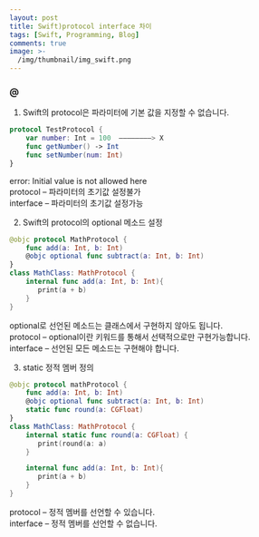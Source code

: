 ```yaml
---
layout: post
title: Swift)protocol interface 차이
tags: [Swift, Programming, Blog]
comments: true
image: >-
  /img/thumbnail/img_swift.png
---
```


### @
1. Swift의 protocol은 파라미터에 기본 값을 지정할 수 없습니다.
~~~swift
protocol TestProtocol {
    var number: Int = 100  ————————> X
    func getNumber() -> Int
    func setNumber(num: Int)
}
~~~
error: Initial value is not allowed here <br>
protocol – 파라미터의 초기값 설정불가<br>
interface – 파라미터의 초기값 설정가능


2. Swift의 protocol의 optional 메소드 설정
~~~swift
@objc protocol MathProtocol {
    func add(a: Int, b: Int)
    @objc optional func subtract(a: Int, b: Int)
}
class MathClass: MathProtocol {
    internal func add(a: Int, b: Int){
       print(a + b)
    }
}
~~~
optional로 선언된 메소드는 클래스에서 구현하지 않아도 됩니다. <br>
protocol – optional이란 키워드를 통해서 선택적으로만 구현가능합니다.<br>
interface – 선언된 모든 메소드는 구현해야 합니다.

3. static 정적 멤버 정의
~~~swift
@objc protocol mathProtocol {
    func add(a: Int, b: Int)
    @objc optional func subtract(a: Int, b: Int)
    static func round(a: CGFloat)
}
class MathClass: MathProtocol {
    internal static func round(a: CGFloat) {
       print(round(a: a)
    }

    internal func add(a: Int, b: Int){
       print(a + b)
    }
}
~~~
protocol – 정적 멤버를 선언할 수 있습니다.<br>
interface – 정적 멤버를 선언할 수 없습니다.
